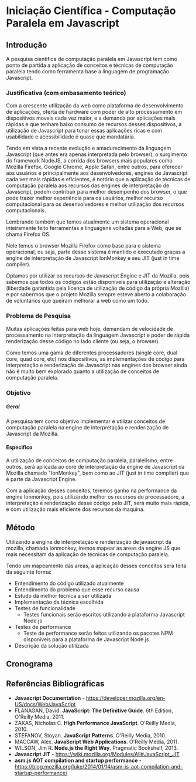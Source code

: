 # Iniciação Científica - Computação Paralela em Javascript

## Introdução
A pesquisa cientifica de computação paralela em Javascript tem como ponto de partida a aplicação de conceitos e técnicas de computação paralela tendo como ferramenta base a linguagem de programação Javascript. 

### Justificativa (com embasamento teórico)
Com a crescente utilização da web como plataforma de desenvolvimento de aplicações, oferta de hardware com poder de alto processamento em dispositivos moveis cada vez maior, e a demanda por aplicações mais rápidas e que tenham baixo consumo de recursos desses dispositivos, a utilização de Javascript para tonar essas aplicações ricas e com usabilidade e acessibilidade é quase que mandatária.

Tendo em vista a recente evolução e amadurecimento da linguagem Javascript (que antes era apenas interpretada pelo browser), o surgimento do framework NodeJS, a corrida dos browsers mais populares como Mozilla Firefox, Google Chrome, Apple Safari, entre outros, para oferecer aos usuários e principalmente aos desenvolvedores, engines de Javascript cada vez mais rápidas e eficientes, é notório que a aplicação de técnicas de computação paralela aos recursos das engines de interpretação de Javascript, podem contribuir para melhor desempenho dos browser, o que pode trazer melhor experiência para os usuários, melhor recurso computacional para os desenvolvedores e melhor utilização dos recursos computacionais.

Lembrando também que temos atualmente um sistema operacional inteiramente feito ferramentas e linguagens voltadas para a Web, que se chama Firefox OS.

Nele temos o browser Mozilla Firefox como base para o sistema operacional, ou seja, parte desse sistema é mantido e executado graças a engine de interpretação de Javascript IonMonkey e seu JIT (just in time compiler).

Optamos por utilizar os recursos de Javascript Engine e JIT da Mozilla, pois sabemos que todos os códigos estão disponíveis para utilização e alteração (liberdade garantida pela licença de utilização de código da própria Mozilla) e por sabermos que o projeto Mozilla sempre esteve aberto a colaboração de voluntários que queiram melhorar a web como um todo.

### Problema de Pesquisa
Muitas aplicações feitas para web hoje, demandam de velocidade de processamento na interpretação da linguagem Javascript e poder de rápida renderização desse código no lado cliente (ou seja, o browser).

Como temos uma gama de diferentes processadores (single core, dual core, quad core, etc) nos dispositivos, as implementações de código para interpretação e renderização de Javascript nas engines dos browser ainda não é muito bem explorado quanto a utilização de conceitos de computação paralela.

### Objetivo

##### Geral
A pesquisa tem como objetivo implementar e utilizar conceitos de computação paralela na engine de interpretação e renderização de Javascript da Mozilla.

#### Especifico
A utilização de conceitos de computação paralela, paralelismo, entre outros, será aplicada ao core de interpretação da engine de Javascript da Mozilla chamado "IonMonkey", bem como ao JIT (just in time compiler) que é parte da Javascript Engine. 

Com a aplicação desses conceitos, teremos ganho na performance da engine Ionmonkey, pois utilizando melhor os recursos do processadore, a interpretação e renderização desse código pelo JIT, será muito mais rápida, e com utilização mais eficiente dos recursos da maquina.

## Método
Utilizando a engine de interpretação e renderização de javascript da mozilla, chamada Ionmonkey, iremos mapear as areas da engine JS que mais necessitam da aplicação de técnicas de computação paralela.

Tendo um mapeamento das areas, a aplicação desses conceitos sera feita da seguinte forma:
 - Entendimento do código utilizado atualmente
 - Entendimento do problema que esse recurso causa
 - Estudo da melhor técnica a ser utilizada
 - Implementação da técnica escolhida
 - Testes de funcionalidade
 	- Testes funcionais serão escritos utilizando a plataforma Javascript Node.js
 - Testes de performance
 	- Teste de performance serão feitos utilizando os pacotes NPM disponíveis para a plataforma de Javascript Node.js
 - Descrição da solução utilizada

## Cronograma

## Referências Bibliográficas
 - **Javascript Documentation** - https://developer.mozilla.org/en-US/docs/Web/JavaScript
 - FLANAGAN, David. **JavaScript: The Definitive Guide**. 6th Edition, O'Reilly Media, 2011. 
 - ZAKAS, Nicholas C. **High Performance JavaScript**. O'Reilly Media, 2010.
 - STEFANOV, Stoyan. **JavaScript Patterns**. O'Reilly Media, 2010.
 - MACCAW, Alex. **JavaScript Web Applications**. O'Reilly Media, 2011.
 - WILSON, Jim R. **Node.js the Right Way**. Pragmatic Bookshelf, 2013.
 - **Javascript JIT** - https://wiki.mozilla.org/Modules/All#JavaScript_JIT
 - **asm.js AOT compilation and startup performance** - https://blog.mozilla.org/luke/2014/01/14/asm-js-aot-compilation-and-startup-performance/
